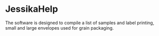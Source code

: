 # JessikaHelp
The software is designed to compile a list of samples and label printing, small and large envelopes used for grain packaging.
